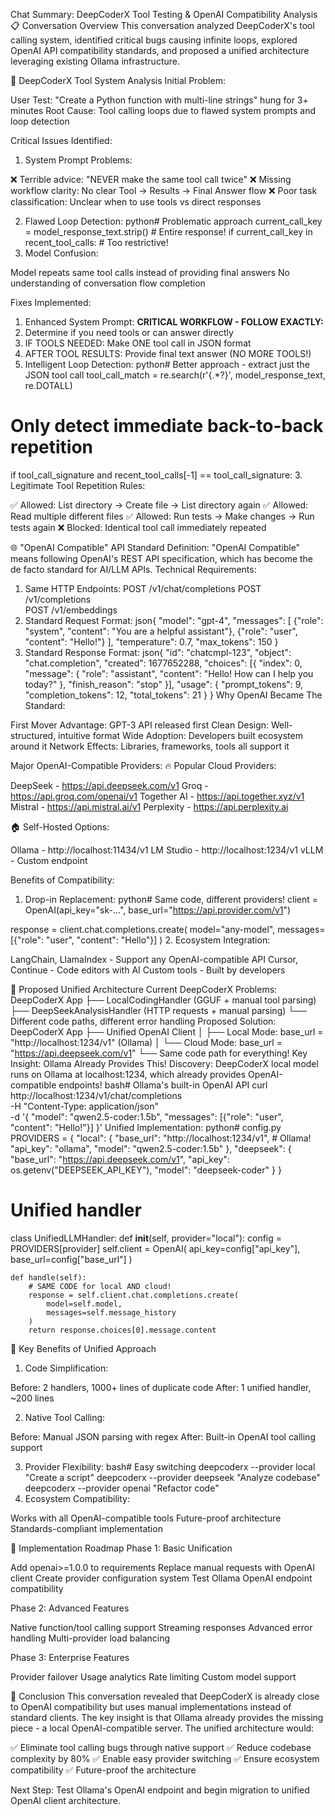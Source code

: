 Chat Summary: DeepCoderX Tool Testing & OpenAI Compatibility Analysis
📋 Conversation Overview
This conversation analyzed DeepCoderX's tool calling system, identified critical bugs causing infinite loops, explored OpenAI API compatibility standards, and proposed a unified architecture leveraging existing Ollama infrastructure.

🔧 DeepCoderX Tool System Analysis
Initial Problem:

User Test: "Create a Python function with multi-line strings" hung for 3+ minutes
Root Cause: Tool calling loops due to flawed system prompts and loop detection

Critical Issues Identified:
1. System Prompt Problems:

❌ Terrible advice: "NEVER make the same tool call twice"
❌ Missing workflow clarity: No clear Tool → Results → Final Answer flow
❌ Poor task classification: Unclear when to use tools vs direct responses

2. Flawed Loop Detection:
python# Problematic approach
current_call_key = model_response_text.strip()  # Entire response!
if current_call_key in recent_tool_calls:       # Too restrictive!
3. Model Confusion:

Model repeats same tool calls instead of providing final answers
No understanding of conversation flow completion

Fixes Implemented:
1. Enhanced System Prompt:
**CRITICAL WORKFLOW - FOLLOW EXACTLY:**
1. Determine if you need tools or can answer directly
2. IF TOOLS NEEDED: Make ONE tool call in JSON format  
3. AFTER TOOL RESULTS: Provide final text answer (NO MORE TOOLS!)
2. Intelligent Loop Detection:
python# Better approach - extract just the JSON tool call
tool_call_match = re.search(r'\{.*?\}', model_response_text, re.DOTALL)
# Only detect immediate back-to-back repetition
if tool_call_signature and recent_tool_calls[-1] == tool_call_signature:
3. Legitimate Tool Repetition Rules:

✅ Allowed: List directory → Create file → List directory again
✅ Allowed: Read multiple different files
✅ Allowed: Run tests → Make changes → Run tests again
❌ Blocked: Identical tool call immediately repeated


🌐 "OpenAI Compatible" API Standard
Definition:
"OpenAI Compatible" means following OpenAI's REST API specification, which has become the de facto standard for AI/LLM APIs.
Technical Requirements:
1. Same HTTP Endpoints:
POST /v1/chat/completions
POST /v1/completions  
POST /v1/embeddings
2. Standard Request Format:
json{
  "model": "gpt-4",
  "messages": [
    {"role": "system", "content": "You are a helpful assistant"},
    {"role": "user", "content": "Hello!"}
  ],
  "temperature": 0.7,
  "max_tokens": 150
}
3. Standard Response Format:
json{
  "id": "chatcmpl-123", 
  "object": "chat.completion",
  "created": 1677652288,
  "choices": [{
    "index": 0,
    "message": {
      "role": "assistant",
      "content": "Hello! How can I help you today?"
    },
    "finish_reason": "stop"
  }],
  "usage": {
    "prompt_tokens": 9,
    "completion_tokens": 12,
    "total_tokens": 21
  }
}
Why OpenAI Became The Standard:

First Mover Advantage: GPT-3 API released first
Clean Design: Well-structured, intuitive format
Wide Adoption: Developers built ecosystem around it
Network Effects: Libraries, frameworks, tools all support it

Major OpenAI-Compatible Providers:
🔥 Popular Cloud Providers:

DeepSeek - https://api.deepseek.com/v1
Groq - https://api.groq.com/openai/v1
Together AI - https://api.together.xyz/v1
Mistral - https://api.mistral.ai/v1
Perplexity - https://api.perplexity.ai

🏠 Self-Hosted Options:

Ollama - http://localhost:11434/v1
LM Studio - http://localhost:1234/v1
vLLM - Custom endpoint

Benefits of Compatibility:
1. Drop-in Replacement:
python# Same code, different providers!
client = OpenAI(api_key="sk-...", base_url="https://api.provider.com/v1")

response = client.chat.completions.create(
    model="any-model",
    messages=[{"role": "user", "content": "Hello"}]
)
2. Ecosystem Integration:

LangChain, LlamaIndex - Support any OpenAI-compatible API
Cursor, Continue - Code editors with AI
Custom tools - Built by developers


🚀 Proposed Unified Architecture
Current DeepCoderX Problems:
DeepCoderX App
├── LocalCodingHandler (GGUF + manual tool parsing)
├── DeepSeekAnalysisHandler (HTTP requests + manual parsing)
└── Different code paths, different error handling
Proposed Solution:
DeepCoderX App
├── Unified OpenAI Client
│   ├── Local Mode:  base_url = "http://localhost:1234/v1"  (Ollama)
│   └── Cloud Mode:  base_url = "https://api.deepseek.com/v1"
└── Same code path for everything!
Key Insight: Ollama Already Provides This!
Discovery: DeepCoderX local model runs on Ollama at localhost:1234, which already provides OpenAI-compatible endpoints!
bash# Ollama's built-in OpenAI API
curl http://localhost:1234/v1/chat/completions \
  -H "Content-Type: application/json" \
  -d '{
    "model": "qwen2.5-coder:1.5b",
    "messages": [{"role": "user", "content": "Hello!"}]
  }'
Unified Implementation:
python# config.py
PROVIDERS = {
    "local": {
        "base_url": "http://localhost:1234/v1",  # Ollama!
        "api_key": "ollama",
        "model": "qwen2.5-coder:1.5b"
    },
    "deepseek": {
        "base_url": "https://api.deepseek.com/v1", 
        "api_key": os.getenv("DEEPSEEK_API_KEY"),
        "model": "deepseek-coder"
    }
}

# Unified handler
class UnifiedLLMHandler:
    def __init__(self, provider="local"):
        config = PROVIDERS[provider]
        self.client = OpenAI(
            api_key=config["api_key"],
            base_url=config["base_url"]
        )
    
    def handle(self):
        # SAME CODE for local AND cloud!
        response = self.client.chat.completions.create(
            model=self.model,
            messages=self.message_history
        )
        return response.choices[0].message.content

🎯 Key Benefits of Unified Approach
1. Code Simplification:

Before: 2 handlers, 1000+ lines of duplicate code
After: 1 unified handler, ~200 lines

2. Native Tool Calling:

Before: Manual JSON parsing with regex
After: Built-in OpenAI tool calling support

3. Provider Flexibility:
bash# Easy switching
deepcoderx --provider local "Create a script"
deepcoderx --provider deepseek "Analyze codebase"  
deepcoderx --provider openai "Refactor code"
4. Ecosystem Compatibility:

Works with all OpenAI-compatible tools
Future-proof architecture
Standards-compliant implementation


📅 Implementation Roadmap
Phase 1: Basic Unification

Add openai>=1.0.0 to requirements
Replace manual requests with OpenAI client
Create provider configuration system
Test Ollama OpenAI endpoint compatibility

Phase 2: Advanced Features

Native function/tool calling support
Streaming responses
Advanced error handling
Multi-provider load balancing

Phase 3: Enterprise Features

Provider failover
Usage analytics
Rate limiting
Custom model support


🏁 Conclusion
This conversation revealed that DeepCoderX is already close to OpenAI compatibility but uses manual implementations instead of standard clients. The key insight is that Ollama already provides the missing piece - a local OpenAI-compatible server.
The unified architecture would:

✅ Eliminate tool calling bugs through native support
✅ Reduce codebase complexity by 80%
✅ Enable easy provider switching
✅ Ensure ecosystem compatibility
✅ Future-proof the architecture

Next Step: Test Ollama's OpenAI endpoint and begin migration to unified OpenAI client architecture.
